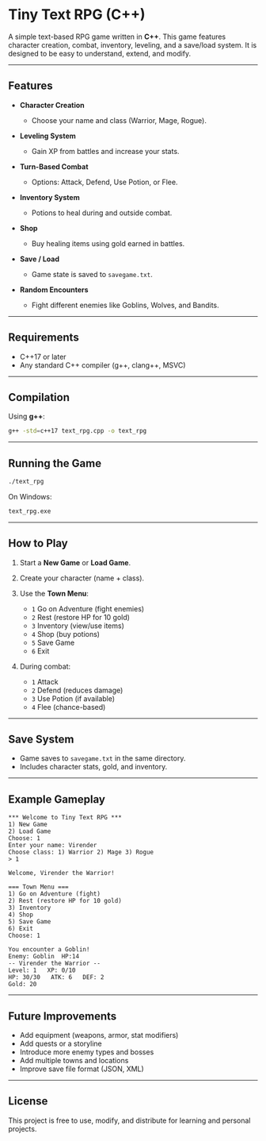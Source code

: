 # Tiny Text RPG (C++)

A simple text-based RPG game written in **C++**. This game features character creation, combat, inventory, leveling, and a save/load system. It is designed to be easy to understand, extend, and modify.

---

## Features

* **Character Creation**

  * Choose your name and class (Warrior, Mage, Rogue).
* **Leveling System**

  * Gain XP from battles and increase your stats.
* **Turn-Based Combat**

  * Options: Attack, Defend, Use Potion, or Flee.
* **Inventory System**

  * Potions to heal during and outside combat.
* **Shop**

  * Buy healing items using gold earned in battles.
* **Save / Load**

  * Game state is saved to `savegame.txt`.
* **Random Encounters**

  * Fight different enemies like Goblins, Wolves, and Bandits.

---

## Requirements

* C++17 or later
* Any standard C++ compiler (g++, clang++, MSVC)

---

## Compilation

Using **g++**:

```bash
g++ -std=c++17 text_rpg.cpp -o text_rpg
```

---

## Running the Game

```bash
./text_rpg
```

On Windows:

```bash
text_rpg.exe
```

---

## How to Play

1. Start a **New Game** or **Load Game**.
2. Create your character (name + class).
3. Use the **Town Menu**:

   * `1` Go on Adventure (fight enemies)
   * `2` Rest (restore HP for 10 gold)
   * `3` Inventory (view/use items)
   * `4` Shop (buy potions)
   * `5` Save Game
   * `6` Exit
4. During combat:

   * `1` Attack
   * `2` Defend (reduces damage)
   * `3` Use Potion (if available)
   * `4` Flee (chance-based)

---

## Save System

* Game saves to `savegame.txt` in the same directory.
* Includes character stats, gold, and inventory.

---

## Example Gameplay

```
*** Welcome to Tiny Text RPG ***
1) New Game
2) Load Game
Choose: 1
Enter your name: Virender
Choose class: 1) Warrior 2) Mage 3) Rogue
> 1

Welcome, Virender the Warrior!

=== Town Menu ===
1) Go on Adventure (fight)
2) Rest (restore HP for 10 gold)
3) Inventory
4) Shop
5) Save Game
6) Exit
Choose: 1

You encounter a Goblin!
Enemy: Goblin  HP:14
-- Virender the Warrior --
Level: 1   XP: 0/10
HP: 30/30   ATK: 6   DEF: 2
Gold: 20
```

---

## Future Improvements

* Add equipment (weapons, armor, stat modifiers)
* Add quests or a storyline
* Introduce more enemy types and bosses
* Add multiple towns and locations
* Improve save file format (JSON, XML)

---

## License

This project is free to use, modify, and distribute for learning and personal projects.
